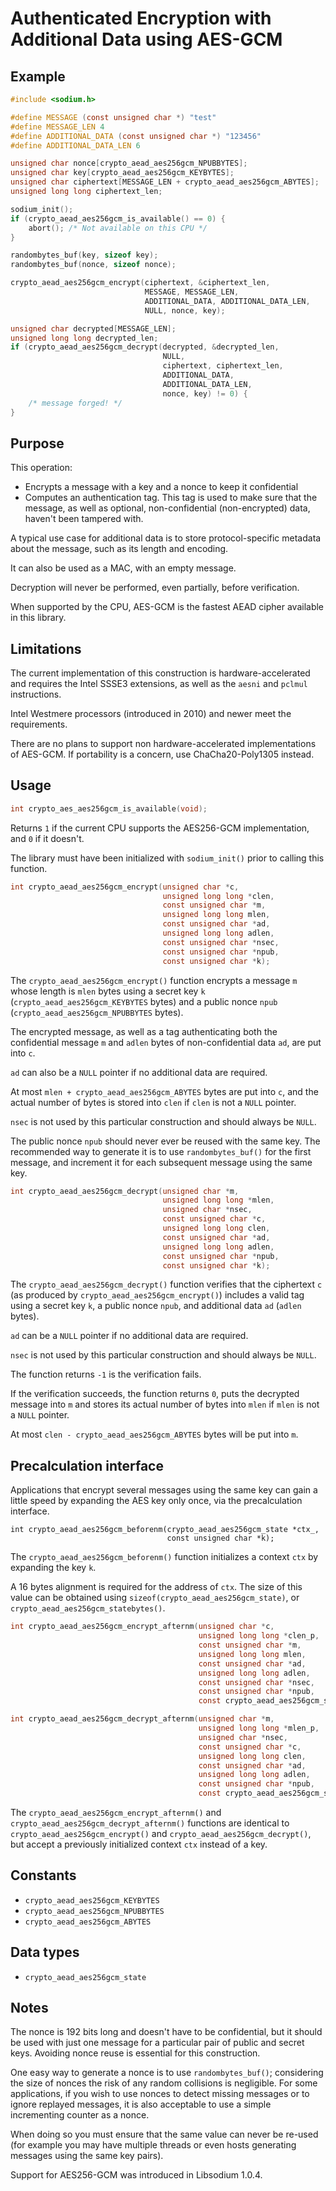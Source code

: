 # Authenticated Encryption with Additional Data using AES-GCM

## Example

```c
#include <sodium.h>

#define MESSAGE (const unsigned char *) "test"
#define MESSAGE_LEN 4
#define ADDITIONAL_DATA (const unsigned char *) "123456"
#define ADDITIONAL_DATA_LEN 6

unsigned char nonce[crypto_aead_aes256gcm_NPUBBYTES];
unsigned char key[crypto_aead_aes256gcm_KEYBYTES];
unsigned char ciphertext[MESSAGE_LEN + crypto_aead_aes256gcm_ABYTES];
unsigned long long ciphertext_len;

sodium_init();
if (crypto_aead_aes256gcm_is_available() == 0) {
    abort(); /* Not available on this CPU */
}

randombytes_buf(key, sizeof key);
randombytes_buf(nonce, sizeof nonce);

crypto_aead_aes256gcm_encrypt(ciphertext, &ciphertext_len,
                              MESSAGE, MESSAGE_LEN,
                              ADDITIONAL_DATA, ADDITIONAL_DATA_LEN,
                              NULL, nonce, key);

unsigned char decrypted[MESSAGE_LEN];
unsigned long long decrypted_len;
if (crypto_aead_aes256gcm_decrypt(decrypted, &decrypted_len,
                                  NULL,
                                  ciphertext, ciphertext_len,
                                  ADDITIONAL_DATA,
                                  ADDITIONAL_DATA_LEN,
                                  nonce, key) != 0) {
    /* message forged! */
}
```

## Purpose

This operation:
- Encrypts a message with a key and a nonce to keep it confidential
- Computes an authentication tag. This tag is used to make sure that the message, as well as optional, non-confidential (non-encrypted) data, haven't been tampered with.

A typical use case for additional data is to store protocol-specific metadata about the message, such as its length and encoding.

It can also be used as a MAC, with an empty message.

Decryption will never be performed, even partially, before verification.

When supported by the CPU, AES-GCM is the fastest AEAD cipher available in this library.

## Limitations

The current implementation of this construction is hardware-accelerated and requires the Intel SSSE3 extensions, as well as the `aesni` and `pclmul` instructions.

Intel Westmere processors (introduced in 2010) and newer meet the requirements.

There are no plans to support non hardware-accelerated implementations of AES-GCM. If portability is a concern, use ChaCha20-Poly1305 instead.

## Usage

```c
int crypto_aes_aes256gcm_is_available(void);
```

Returns `1` if the current CPU supports the AES256-GCM implementation, and `0` if it doesn't.

The library must have been initialized with `sodium_init()` prior to calling this function. 

```c
int crypto_aead_aes256gcm_encrypt(unsigned char *c,
                                  unsigned long long *clen,
                                  const unsigned char *m,
                                  unsigned long long mlen,
                                  const unsigned char *ad,
                                  unsigned long long adlen,
                                  const unsigned char *nsec,
                                  const unsigned char *npub,
                                  const unsigned char *k);
```

The `crypto_aead_aes256gcm_encrypt()` function encrypts a message `m` whose length is `mlen` bytes using a secret key `k` (`crypto_aead_aes256gcm_KEYBYTES` bytes) and a public nonce `npub` (`crypto_aead_aes256gcm_NPUBBYTES` bytes).

The encrypted message, as well as a tag authenticating both the confidential message `m` and `adlen` bytes of non-confidential data `ad`, are put into `c`.

`ad` can also be a `NULL` pointer if no additional data are required.

At most `mlen + crypto_aead_aes256gcm_ABYTES` bytes are put into `c`, and the actual number of bytes is stored into `clen` if `clen` is not a `NULL` pointer.

`nsec` is not used by this particular construction and should always be `NULL`.

The public nonce `npub` should never ever be reused with the same key. The recommended way to generate it is to use `randombytes_buf()` for the first message, and increment it for each subsequent message using the same key.

```c
int crypto_aead_aes256gcm_decrypt(unsigned char *m,
                                  unsigned long long *mlen,
                                  unsigned char *nsec,
                                  const unsigned char *c,
                                  unsigned long long clen,
                                  const unsigned char *ad,
                                  unsigned long long adlen,
                                  const unsigned char *npub,
                                  const unsigned char *k);
```

The `crypto_aead_aes256gcm_decrypt()` function verifies that the ciphertext `c` (as produced by `crypto_aead_aes256gcm_encrypt()`) includes a valid tag using a secret key `k`, a public nonce `npub`, and additional data `ad` (`adlen` bytes).

`ad` can be a `NULL` pointer if no additional data are required.

`nsec` is not used by this particular construction and should always be `NULL`.

The function returns `-1` is the verification fails.

If the verification succeeds, the function returns `0`, puts the decrypted message into `m` and stores its actual number of bytes into `mlen` if `mlen` is not a `NULL` pointer.

At most `clen - crypto_aead_aes256gcm_ABYTES` bytes will be put into `m`.

## Precalculation interface

Applications that encrypt several messages using the same key can gain a little speed by expanding the AES key only once, via the precalculation interface.

```
int crypto_aead_aes256gcm_beforenm(crypto_aead_aes256gcm_state *ctx_,
                                   const unsigned char *k);
```

The `crypto_aead_aes256gcm_beforenm()` function initializes a context `ctx` by expanding the key `k`.

A 16 bytes alignment is required for the address of `ctx`. The size of this value can be obtained using `sizeof(crypto_aead_aes256gcm_state)`, or `crypto_aead_aes256gcm_statebytes()`.

```c
int crypto_aead_aes256gcm_encrypt_afternm(unsigned char *c,
                                          unsigned long long *clen_p,
                                          const unsigned char *m,
                                          unsigned long long mlen,
                                          const unsigned char *ad,
                                          unsigned long long adlen,
                                          const unsigned char *nsec,
                                          const unsigned char *npub,
                                          const crypto_aead_aes256gcm_state *ctx_);
```

```c
int crypto_aead_aes256gcm_decrypt_afternm(unsigned char *m,
                                          unsigned long long *mlen_p,
                                          unsigned char *nsec,
                                          const unsigned char *c,
                                          unsigned long long clen,
                                          const unsigned char *ad,
                                          unsigned long long adlen,
                                          const unsigned char *npub,
                                          const crypto_aead_aes256gcm_state *ctx_);
```

The `crypto_aead_aes256gcm_encrypt_afternm()` and `crypto_aead_aes256gcm_decrypt_afternm()` functions are identical to `crypto_aead_aes256gcm_encrypt()` and `crypto_aead_aes256gcm_decrypt()`, but accept a previously initialized context `ctx` instead of a key.

## Constants

- `crypto_aead_aes256gcm_KEYBYTES`
- `crypto_aead_aes256gcm_NPUBBYTES`
- `crypto_aead_aes256gcm_ABYTES`

## Data types

- `crypto_aead_aes256gcm_state`

## Notes

The nonce is 192 bits long and doesn't have to be confidential, but it should be used with just one message for a particular pair of public and secret keys. Avoiding nonce reuse is essential for this construction.

One easy way to generate a nonce is to use `randombytes_buf()`; considering the size of nonces the risk of any random collisions is negligible. For some applications, if you wish to use nonces to detect missing messages or to ignore replayed messages, it is also acceptable to use a simple incrementing counter as a nonce.

When doing so you must ensure that the same value can never be re-used (for example you may have multiple threads or even hosts generating messages using the same key pairs).

Support for AES256-GCM was introduced in Libsodium 1.0.4.